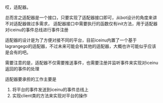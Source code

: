 哎，适配器。

总而言之适配器是一个接口，只要实现了适配器接口即可，从bot设计的角度来讲不对适配器做过多需求，
适配器接口中需要执行的函数仅有init方法，用于适配器对iceinu的事件总线进行事件注册

适配器的设计是为了方便对接不同的平台，目前iceinu内置了一个基于lagrangego的适配器，不过未来可能会有其他的适配器，大概也许可能似乎应该是会有的吧。

需要注意的是，适配器不仅需要推送事件，也需要注册并监听事件来实现对iceinu返回的事件的处理

适配器要承担的工作主要是
1. 将平台的事件发送到iceinu的事件总线上
2. 实现client类的方法来实现对平台的操作
